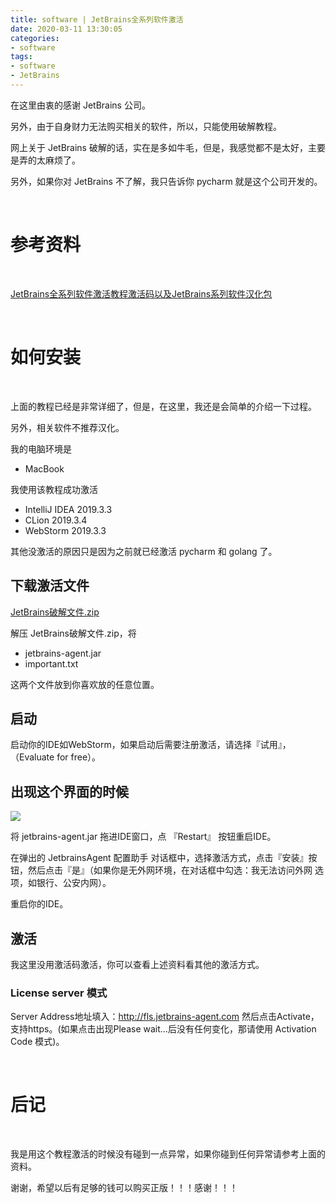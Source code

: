 ```yaml
---
title: software | JetBrains全系列软件激活
date: 2020-03-11 13:30:05
categories:
- software
tags:
- software
- JetBrains
---
```

在这里由衷的感谢 JetBrains 公司。

另外，由于自身财力无法购买相关的软件，所以，只能使用破解教程。

网上关于 JetBrains 破解的话，实在是多如牛毛，但是，我感觉都不是太好，主要是弄的太麻烦了。

另外，如果你对 JetBrains 不了解，我只告诉你 pycharm 就是这个公司开发的。

<!-- more -->

<br/>

# 参考资料

<br/>

[JetBrains全系列软件激活教程激活码以及JetBrains系列软件汉化包](https://macwk.com/article/jetbrains-crack)

<br/>

# 如何安装

<br/>

上面的教程已经是非常详细了，但是，在这里，我还是会简单的介绍一下过程。

另外，相关软件不推荐汉化。

我的电脑环境是

- MacBook

我使用该教程成功激活

- IntelliJ IDEA 2019.3.3
- CLion 2019.3.4
- WebStorm 2019.3.3

其他没激活的原因只是因为之前就已经激活 pycharm 和 golang 了。

## 下载激活文件

[JetBrains破解文件.zip](https://sn9.us/file10/19991453-427702471)

解压 JetBrains破解文件.zip，将 

- jetbrains-agent.jar
- important.txt

这两个文件放到你喜欢放的任意位置。

## 启动

启动你的IDE如WebStorm，如果启动后需要注册激活，请选择『试用』，（Evaluate for free）。

## 出现这个界面的时候

![](/images/software/4_0.png)

将 jetbrains-agent.jar 拖进IDE窗口，点 『Restart』 按钮重启IDE。

在弹出的 JetbrainsAgent 配置助手 对话框中，选择激活方式，点击『安装』按钮，然后点击『是』（如果你是无外网环境，在对话框中勾选：我无法访问外网 选项，如银行、公安内网）。

重启你的IDE。

## 激活

我这里没用激活码激活，你可以查看上述资料看其他的激活方式。

### License server 模式

Server Address地址填入：http://fls.jetbrains-agent.com 然后点击Activate，支持https。(如果点击出现Please wait...后没有任何变化，那请使用 Activation Code 模式)。

<br/>

# 后记

<br/>

我是用这个教程激活的时候没有碰到一点异常，如果你碰到任何异常请参考上面的资料。

谢谢，希望以后有足够的钱可以购买正版！！！感谢！！！